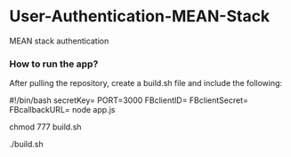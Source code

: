 # User-Authentication-MEAN-Stack
MEAN stack authentication

### How to run the app?
After pulling the repository, create a build.sh file and include the following:

#!/bin/bash
secretKey= PORT=3000 FBclientID= FBclientSecret= FBcallbackURL= node app.js

chmod 777 build.sh

./build.sh
